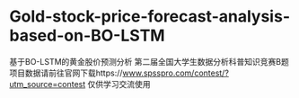 # Gold-stock-price-forecast-analysis-based-on-BO-LSTM
基于BO-LSTM的黄金股价预测分析 
第二届全国大学生数据分析科普知识竞赛B题
项目数据请前往官网下载https://www.spsspro.com/contest/?utm_source=contest
仅供学习交流使用
